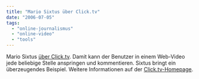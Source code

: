 ```yaml
---
title: "Mario Sixtus über Click.tv"
date: "2006-07-05"
tags: 
  - "online-journalismus"
  - "online-video"
  - "tools"
---
```


Mario Sixtus [über Click.tv](http://www.sixtus.net/index/P787/). Damit kann der Benutzer in einem Web-Video jede beliebige Stelle anspringen und kommentieren. Sixtus bringt ein überzeugendes Beispiel. Weitere Informationen auf der [Click.tv-Homepage](http://www.click.tv/).

